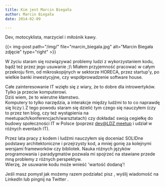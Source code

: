 ```yaml
---
title: Kim jest Marcin Biegała
author: Marcin Biegała
date: 2014-02-09

---
```


Dev, motocyklista, marzyciel i miłośnik kawy.

{{< img-post path="/img/" file="marcin_biegala.jpg" alt="Marcin Biegała zdjęcie" type="right" >}}

W życiu staram się rozwiązywać problemy ludzi z wykorzystaniem kodu, bądź też przez jego usuwanie ;)\\
Miałem przyjemność pracować w całym przekroju firm, od mikroskopijnych w sektorze HORECA, przez startup'y, po wielkie banki inwestycyjne, czy współprowadzenie software house.

Całe zainteresowanie IT wzięło się z wiary, że to dobre dla introwertyków.  
Tylko ja przeciw komputerowi.  
Dziś wiem, że to wierutne kłamstwo.  
Komputery to tylko narzędzia, a interakcje między ludźmi to to co naprawdę się liczy.\\
Z tego powodu staram się dzielić tym czego się nauczyłem (czy to przez ten blog, czy też wystąpienia na meetupach/konferencjach/warsztatach) czy dokładać swoją cegiełkę do budowy społeczności IT w Polsce (poprzez [dev@LDZ meetup](http://www.meetup.com/dev-LDZ/) i udział w różnych eventach IT).

Przez lata pracy z kodem i ludźmi nauczyłem się doceniać SOLIDne podstawy architektoniczne i przejrzysty kod, a mniej gonię za kolejnymi wersjami frameworków czy bibliotek. Nauka różnych języków programowania i paradygmatów pozwala mi spojrzeć na stawiane przede mną problemy z różnych perspektyw.  
Wierzę, że usuwanie kodu może wnieść 'wartość dodaną'!

Jeśli masz pomysł jak możemy razem podziałać pisz <a title='Mail' href='mailto:marcin@biegala.net'><span class='fa fa-envelope'></span></a>, wyślij wiadomość na LinkedIn <a title='LinkedIn' href='https://pl.linkedin.com/in/marcinbiegala'><span class='fa fa-linkedin'></span></a> lub pingnij na Twitter <a title='Twitter' href='https://twitter.com/Biegal'><span class='fa fa-twitter'></span></a>.